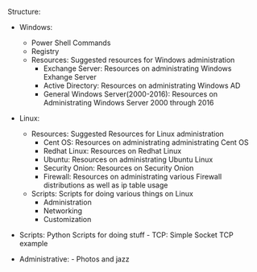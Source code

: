 Structure:

  - Windows:
      - Power Shell Commands
      - Registry
      - Resources: Suggested resources for Windows administration
          - Exchange Server: Resources on administrating Windows Exhange Server
          - Active Directory: Resources on administrating Windows AD
          - General Windows Server(2000-2016): Resources on Administrating Windows Server 2000 through 2016

  - Linux:
      - Resources: Suggested Resources for Linux administration
          - Cent OS: Resources on administrating administrating Cent OS 
          - Redhat Linux: Resources on Redhat Linux
          - Ubuntu: Resources on administrating Ubuntu Linux
          - Security Onion: Resources on Security Onion
          - Firewall: Resources on administrating various Firewall distributions as well as ip table usage
      - Scripts: Scripts for doing various things on Linux
          - Administration
          - Networking
          - Customization

  - Scripts: Python Scripts for doing stuff
  		- TCP: Simple Socket TCP example

  - Administrative:
        - Photos and jazz
